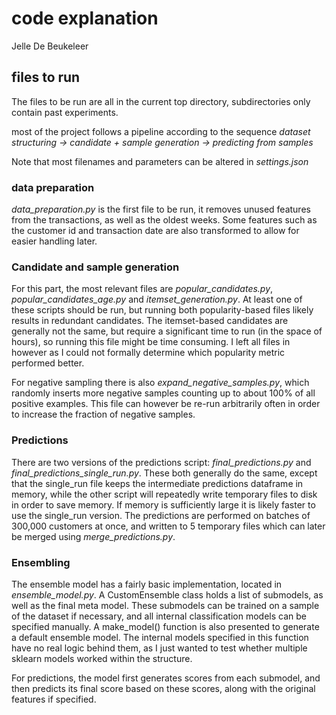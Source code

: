 # code explanation
Jelle De Beukeleer

## files to run
The files to be run are all in the current top directory,
subdirectories only contain past experiments.

most of the project follows a pipeline according to the sequence _dataset structuring -> candidate + sample generation -> predicting from samples_

Note that most filenames and parameters can be altered in _settings.json_

### data preparation
_data_preparation.py_ is the first file to be run,
it removes unused features from the transactions, as well as the oldest weeks.
Some features such as the customer id and transaction date are also transformed to allow
for easier handling later.

### Candidate and sample generation
For this part, the most relevant files are _popular_candidates.py_, _popular_candidates_age.py_ and _itemset_generation.py_.
At least one of these scripts should be run, but running both popularity-based files likely results in redundant candidates. The itemset-based candidates are generally not the same, but require a significant time to run (in the space of hours), so running this file might be time consuming. I left all files in however as I could not formally determine which popularity metric performed better.

For negative sampling there is also _expand_negative_samples.py_, which randomly inserts more negative samples counting up to about
100% of all positive examples. This file can however be re-run arbitrarily often in order to increase the fraction of negative samples.

### Predictions
There are two versions of the predictions script: _final_predictions.py_ and _final_predictions_single_run.py_. These both generally do the same, except that the single_run file keeps the intermediate predictions dataframe in memory, while the other script will repeatedly write temporary files to disk in order to save memory. If memory is sufficiently large it is likely faster to use the single_run version.
The predictions are performed on batches of 300,000 customers at once, and written to 5 temporary files which can later 
be merged using _merge_predictions.py_.


### Ensembling
The ensemble model has a fairly basic implementation, located in _ensemble_model.py_. A CustomEnsemble class holds a list of submodels, as well as the final meta model.
These submodels can be trained on a sample of the dataset if necessary, and all internal classification models can be specified manually. A make_model() function is also presented
to generate a default ensemble model. The internal models specified in this function have no real logic behind them, as I just wanted to test whether multiple sklearn models worked within the structure. 

For predictions, the model first generates scores from each submodel, and then predicts its final score based on these scores, along with the original features if specified.